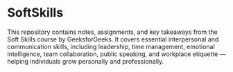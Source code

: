 # SoftSkills
This repository contains notes, assignments, and key takeaways from the Soft Skills course by GeeksforGeeks. It covers essential interpersonal and communication skills, including leadership, time management, emotional intelligence, team collaboration, public speaking, and workplace etiquette — helping individuals grow personally and professionally.
